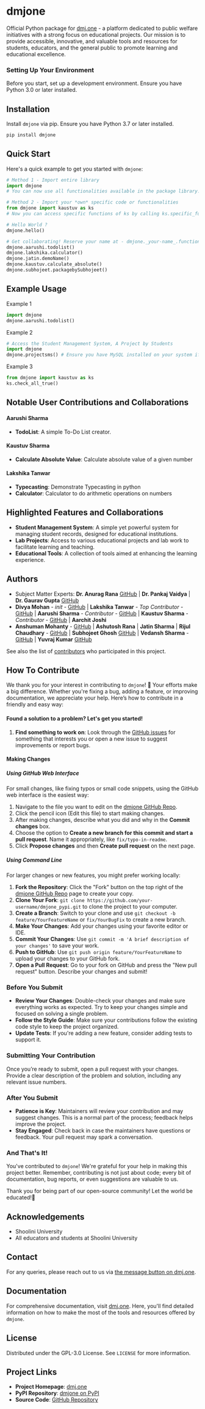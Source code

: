 # dmjone

Official Python package for [dmj.one](https://dmj.one) - a platform dedicated to public welfare initiatives with a strong focus on educational projects. Our mission is to provide accessible, innovative, and valuable tools and resources for students, educators, and the general public to promote learning and educational excellence.

### Setting Up Your Environment
Before you start, set up a development environment. Ensure you have Python 3.0 or later installed.

## Installation
Install `dmjone` via pip. Ensure you have Python 3.7 or later installed.

```bash
pip install dmjone
```

## Quick Start
Here's a quick example to get you started with `dmjone`:

```python
# Method 1 - Import entire library 
import dmjone
# You can now use all functionalities available in the package library.

# Method 2 - Import your *own* specific code or functionalities
from dmjone import kaustuv as ks
# Now you can access specific functions of ks by calling ks.specific_function_name()

# Hello World ?
dmjone.hello()

# Get collaborating! Reserve your name at - dmjone._your-name_.function()
dmjone.aarushi.todolist()
dmjone.lakshika.calculator()
dmjone.jatin.demoName()
dmjone.kaustuv.calculate_absolute()
dmjone.subhojeet.packagebySubhojeet()
```

## Example Usage
Example 1
```python
import dmjone
dmjone.aarushi.todolist()
```
Example 2
```python
# Access the Student Management System, A Project by Students
import dmjone
dmjone.projectsms() # Ensure you have MySQL installed on your system if you are running it locally.
```
Example 3
```python
from dmjone import kaustuv as ks
ks.check_all_true()
```

## Notable User Contributions and Collaborations
#### Aarushi Sharma
- **TodoList**: A simple To-Do List creator.
#### Kaustuv Sharma
- **Calculate Absolute Value**: Calculate absolute value of a given number
#### Lakshika Tanwar
- **Typecasting**: Demonstrate Typecasting in python
- **Calculator**: Calculator to do arithmetic operations on numbers

## Highlighted Features and Collaborations
- **Student Management System**: A simple yet powerful system for managing student records, designed for educational institutions.
- **Lab Projects**: Access to various educational projects and lab work to facilitate learning and teaching.
- **Educational Tools**: A collection of tools aimed at enhancing the learning experience.

## Authors
- Subject Matter Experts: **Dr. Anurag Rana** [GitHub](https://github.com/AI-ARana) | **Dr. Pankaj Vaidya** | **Dr. Gaurav Gupta** [GitHub](https://github.com/solangaurav) 
- **Divya Mohan** - _init_ - [GitHub](https://github.com/divyamohan1993) |  **Lakshika Tanwar** - *Top Contributor* - [GitHub](https://github.com/LakshikaTanwar) | **Aarushi Sharma** - *Contributor* - [GitHub](https://github.com/letscodeitup) | **Kaustuv Sharma** - *Contributor* - [GitHub](https://github.com/kaustuvsharma) | **Aarchit Joshi**
- **Anshuman Mohanty** - [GitHub](https://github.com/anshumanmohanty00) | **Ashutosh Rana** | **Jatin Sharma** | **Rijul Chaudhary** - [GitHub](https://github.com/Rijul777) | **Subhojeet Ghosh** [GitHub](https://github.com/subhojeetghosh123) | **Vedansh Sharma** - [GitHub](https://github.com/Elysian-Reverie) | **Yuvraj Kumar** [GitHub](https://github.com/YuvRaj-Kumar-95)

See also the list of [contributors](https://github.com/dmjone/dmjone_pypi/contributors) who participated in this project.

## How To Contribute

We thank you for your interest in contributing to `dmjone`! 🎉 Your efforts make a big difference. Whether you're fixing a bug, adding a feature, or improving documentation, we appreciate your help. Here’s how to contribute in a friendly and easy way:

#### Found a solution to a problem? Let's get you started!

1. **Find something to work on**: Look through the [GitHub issues](https://github.com/dmjone/dmjone_pypi/issues) for something that interests you or open a new issue to suggest improvements or report bugs.

#### Making Changes

##### Using GitHub Web Interface
For small changes, like fixing typos or small code snippets, using the GitHub web interface is the easiest way:

1. Navigate to the file you want to edit on the [dmjone GitHub Repo](https://github.com/dmjone/dmjone_pypi).
2. Click the pencil icon (Edit this file) to start making changes.
3. After making changes, describe what you did and why in the **Commit changes** box.
4. Choose the option to **Create a new branch for this commit and start a pull request**. Name it appropriately, like `fix/typo-in-readme`.
5. Click **Propose changes** and then **Create pull request** on the next page.

##### Using Command Line
For larger changes or new features, you might prefer working locally:

1. **Fork the Repository**: Click the "Fork" button on the top right of the [dmjone GitHub Repo](https://github.com/dmjone/dmjone_pypi) page to create your copy.
2. **Clone Your Fork**: `git clone https://github.com/your-username/dmjone_pypi.git` to clone the project to your computer.
3. **Create a Branch**: Switch to your clone and use `git checkout -b feature/YourFeatureName` or `fix/YourBugFix` to create a new branch.
4. **Make Your Changes**: Add your changes using your favorite editor or IDE.
5. **Commit Your Changes**: Use `git commit -m 'A brief description of your changes'` to save your work.
6. **Push to GitHub**: Use `git push origin feature/YourFeatureName` to upload your changes to your GitHub fork.
7. **Open a Pull Request**: Go to your fork on GitHub and press the "New pull request" button. Describe your changes and submit!

### Before You Submit

- **Review Your Changes**: Double-check your changes and make sure everything works as expected. Try to keep your changes simple and focused on solving a single problem.
- **Follow the Style Guide**: Make sure your contributions follow the existing code style to keep the project organized.
- **Update Tests**: If you're adding a new feature, consider adding tests to support it.

### Submitting Your Contribution

Once you’re ready to submit, open a pull request with your changes. Provide a clear description of the problem and solution, including any relevant issue numbers.

### After You Submit

- **Patience is Key**: Maintainers will review your contribution and may suggest changes. This is a normal part of the process; feedback helps improve the project.
- **Stay Engaged**: Check back in case the maintainers have questions or feedback. Your pull request may spark a conversation.

### And That's It!

You've contributed to `dmjone`! We're grateful for your help in making this project better. Remember, contributing is not just about code; every bit of documentation, bug reports, or even suggestions are valuable to us.

Thank you for being part of our open-source community! Let the world be educated!🌟

## Acknowledgements
- Shoolini University
- All educators and students at Shoolini University

## Contact
For any queries, please reach out to us via [the message button on dmj.one](https://dmj.one/).

## Documentation
<!-- For comprehensive documentation, visit [dmj.one/docs](https://dmj.one/docs). Here, you'll find detailed information on how to make the most of the tools and resources offered by `dmjone`. -->
For comprehensive documentation, visit [dmj.one](https://dmj.one). Here, you'll find detailed information on how to make the most of the tools and resources offered by `dmjone`.

## License
Distributed under the GPL-3.0 License. See `LICENSE` for more information.

## Project Links

- **Project Homepage**: [dmj.one](https://dmj.one)
- **PyPI Repository**: [dmjone on PyPI](https://pypi.org/project/dmjone/)
- **Source Code**: [GitHub Repository](https://github.com/dmjone/dmjone_pypi)
